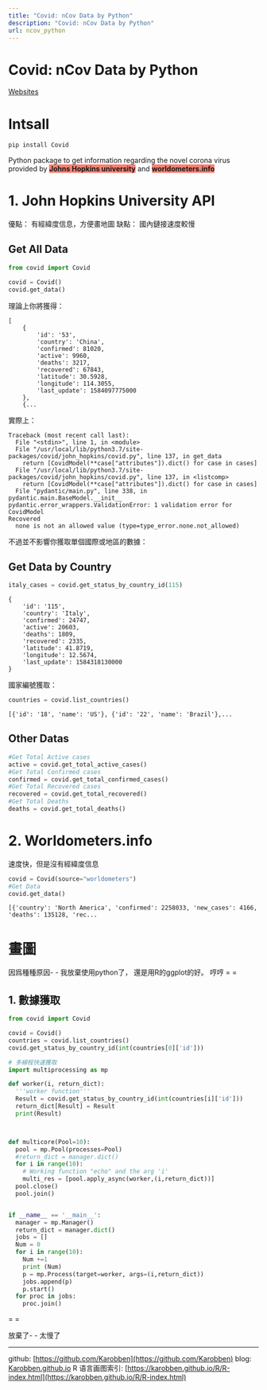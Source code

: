 ```yaml
---
title: "Covid: nCov Data by Python"
description: "Covid: nCov Data by Python"
url: ncov_python
---
```


# Covid: nCov Data by Python

[Websites](https://pypi.org/project/covid)
# Intsall
```bash
pip install Covid
```

Python package to get information regarding the novel corona virus provided by <span style="background:salmon">**Johns Hopkins university**</span> and <span style="background:salmon">**worldometers.info**</span>

# 1. John Hopkins University API

優點：
  有經緯度信息，方便畫地圖
缺點：
  國內鏈接速度較慢
## Get All Data
```python
from covid import Covid

covid = Covid()
covid.get_data()
```
理論上你將獲得：
```
[
    {
        'id': '53',
        'country': 'China',
        'confirmed': 81020,
        'active': 9960,
        'deaths': 3217,
        'recovered': 67843,
        'latitude': 30.5928,
        'longitude': 114.3055,
        'last_update': 1584097775000
    },
    {...
```
實際上：
```
Traceback (most recent call last):
  File "<stdin>", line 1, in <module>
  File "/usr/local/lib/python3.7/site-packages/covid/john_hopkins/covid.py", line 137, in get_data
    return [CovidModel(**case["attributes"]).dict() for case in cases]
  File "/usr/local/lib/python3.7/site-packages/covid/john_hopkins/covid.py", line 137, in <listcomp>
    return [CovidModel(**case["attributes"]).dict() for case in cases]
  File "pydantic/main.py", line 338, in pydantic.main.BaseModel.__init__
pydantic.error_wrappers.ValidationError: 1 validation error for CovidModel
Recovered
  none is not an allowed value (type=type_error.none.not_allowed)
```
不過並不影響你獲取單個國際或地區的數據：
## Get Data by Country

```python
italy_cases = covid.get_status_by_country_id(115)
```

```
{
    'id': '115',
    'country': 'Italy',
    'confirmed': 24747,
    'active': 20603,
    'deaths': 1809,
    'recovered': 2335,
    'latitude': 41.8719,
    'longitude': 12.5674,
    'last_update': 1584318130000
}
```
國家編號獲取：
```python
countries = covid.list_countries()
```
```
[{'id': '18', 'name': 'US'}, {'id': '22', 'name': 'Brazil'},...
```

## Other Datas
```python
#Get Total Active cases
active = covid.get_total_active_cases()
#Get Total Confirmed cases
confirmed = covid.get_total_confirmed_cases()
#Get Total Recovered cases
recovered = covid.get_total_recovered()
#Get Total Deaths
deaths = covid.get_total_deaths()
```

# 2. Worldometers.info

速度快，但是沒有經緯度信息
```python
covid = Covid(source="worldometers")
#Get Data
covid.get_data()
```
```
[{'country': 'North America', 'confirmed': 2258033, 'new_cases': 4166, 'deaths': 135128, 'rec...
```

# 畫圖

因爲種種原因- - 我放棄使用python了，
還是用R的ggplot的好。 哼哼 =  =

## 1. 數據獲取
```python
from covid import Covid

covid = Covid()
countries = covid.list_countries()
covid.get_status_by_country_id(int(countries[0]['id']))

# 多線程快速獲取
import multiprocessing as mp

def worker(i, return_dict):
  '''worker function'''
  Result = covid.get_status_by_country_id(int(countries[i]['id']))
  return_dict[Result] = Result
  print(Result)



def multicore(Pool=10):
  pool = mp.Pool(processes=Pool)
  #return_dict = manager.dict()
  for i in range(10):
    # Working function "echo" and the arg 'i'
    multi_res = [pool.apply_async(worker,(i,return_dict))]
  pool.close()
  pool.join()


if __name__ == '__main__':
  manager = mp.Manager()
  return_dict = manager.dict()
  jobs = []
  Num = 0
  for i in range(10):
    Num +=1
    print (Num)
    p = mp.Process(target=worker, args=(i,return_dict))
    jobs.append(p)
    p.start()
  for proc in jobs:
    proc.join()
```
 = =

 放棄了- - 太慢了

 ---
 github: [https://github.com/Karobben](https://github.com/Karobben)
 blog: [Karobben.github.io](http://Karobben.github.io)
 R 语言画图索引: [https://karobben.github.io/R/R-index.html](https://karobben.github.io/R/R-index.html)

